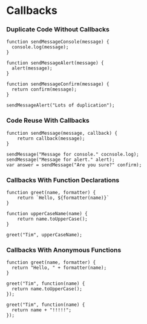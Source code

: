 # Callbacks

### Duplicate Code Without Callbacks
```
function sendMessageConsole(message) {
  console.log(message);
}

function sendMessageAlert(message) {
  alert(message);
}

function sendMessageConfirm(message) {
  return confirm(message);
}

sendMessageAlert("Lots of duplication");
```

### Code Reuse With Callbacks
```
function sendMessage(message, callback) {
    return callback(message);
}

sendMessage("Message for console." cocnsole.log);
sendMessage("Message for alert." alert);
var answer = sendMessage("Are you sure?" confirm);
```

### Callbacks With Function Declarations
```
function greet(name, formatter) {
    return `Hello, ${formatter(name)}`
}

function upperCaseName(name) {
    return name.toUpperCase();
}

greet("Tim", upperCaseName);
```

### Callbacks With Anonymous Functions
```
function greet(name, formatter) {
  return "Hello, " + formatter(name);
}

greet("Tim", function(name) {
  return name.toUpperCase();
});

greet("Tim", function(name) {
  return name + "!!!!!";
});
```